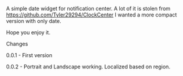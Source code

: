 A simple date widget for notification center. A lot of it is stolen from https://github.com/Tyler29294/ClockCenter
I wanted a more compact version with only date.

Hope you enjoy it.

Changes

0.0.1 - First version

0.0.2 - Portrait and Landscape working. Localized based on region.